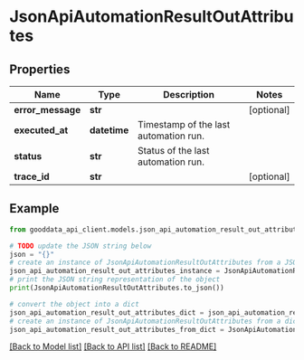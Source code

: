 # JsonApiAutomationResultOutAttributes


## Properties

Name | Type | Description | Notes
------------ | ------------- | ------------- | -------------
**error_message** | **str** |  | [optional] 
**executed_at** | **datetime** | Timestamp of the last automation run. | 
**status** | **str** | Status of the last automation run. | 
**trace_id** | **str** |  | [optional] 

## Example

```python
from gooddata_api_client.models.json_api_automation_result_out_attributes import JsonApiAutomationResultOutAttributes

# TODO update the JSON string below
json = "{}"
# create an instance of JsonApiAutomationResultOutAttributes from a JSON string
json_api_automation_result_out_attributes_instance = JsonApiAutomationResultOutAttributes.from_json(json)
# print the JSON string representation of the object
print(JsonApiAutomationResultOutAttributes.to_json())

# convert the object into a dict
json_api_automation_result_out_attributes_dict = json_api_automation_result_out_attributes_instance.to_dict()
# create an instance of JsonApiAutomationResultOutAttributes from a dict
json_api_automation_result_out_attributes_from_dict = JsonApiAutomationResultOutAttributes.from_dict(json_api_automation_result_out_attributes_dict)
```
[[Back to Model list]](../README.md#documentation-for-models) [[Back to API list]](../README.md#documentation-for-api-endpoints) [[Back to README]](../README.md)


